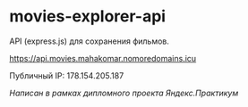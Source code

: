 # movies-explorer-api

API (express.js) для сохранения фильмов.

https://api.movies.mahakomar.nomoredomains.icu

Публичный IP: 178.154.205.187

*Написан в рамках дипломного проекта Яндекс.Практикум*
